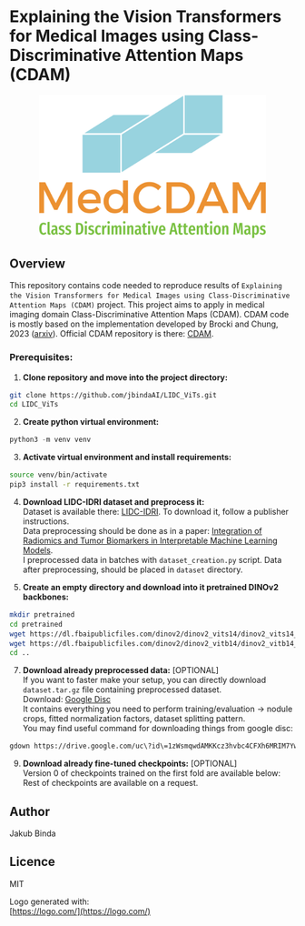 # Explaining the Vision Transformers for Medical Images using Class-Discriminative Attention Maps (CDAM)

<div align="center">
  <img src="medcdam.png" alt="Logo" width="400"/>
</div>


## Overview
This repository contains code needed to reproduce results of `Explaining the Vision Transformers for Medical Images using Class-Discriminative Attention Maps (CDAM)` project. This project aims to apply in medical imaging domain Class-Discriminative Attention Maps (CDAM). CDAM code is mostly based on the implementation developed by Brocki and Chung, 2023 ([arxiv](https://doi.org/10.48550/arXiv.2312.02364)). Official CDAM repository is there: [CDAM](https://github.com/lenbrocki/CDAM.git).


### Prerequisites:
1. **Clone repository and move into the project directory:**
```bash
git clone https://github.com/jbindaAI/LIDC_ViTs.git
cd LIDC_ViTs
```
2. **Create python virtual environment:**
```python
python3 -m venv venv
```
3. **Activate virtual environment and install requirements:**
```bash
source venv/bin/activate
pip3 install -r requirements.txt
```
4. **Download LIDC-IDRI dataset and preprocess it:** </br>
Dataset is available there: [LIDC-IDRI](https://www.cancerimagingarchive.net/collection/lidc-idri/). To download it, follow a publisher instructions. </br>
Data preprocessing should be done as in a paper: [Integration of Radiomics and Tumor Biomarkers in Interpretable Machine Learning Models](https://doi.org/10.3390/cancers15092459). </br>
I preprocessed data in batches with `dataset_creation.py` script. Data after preprocessing, should be placed in `dataset` directory.

5. **Create an empty directory and download into it pretrained DINOv2 backbones:**
```bash
mkdir pretrained
cd pretrained
wget https://dl.fbaipublicfiles.com/dinov2/dinov2_vits14/dinov2_vits14_reg4_pretrain.pth
wget https://dl.fbaipublicfiles.com/dinov2/dinov2_vitb14/dinov2_vitb14_reg4_pretrain.pth
cd ..
```

7. **Download already preprocessed data:** [OPTIONAL] </br>
If you want to faster make your setup, you can directly download `dataset.tar.gz` file containing preprocessed dataset. </br>
Download: [Google Disc](https://drive.google.com/file/d/1zWsmqwdAMKKcz3hvbc4CFXh6MRIM7Yw9/view?usp=sharing) </br>
It contains everything you need to perform training/evaluation -> nodule crops, fitted normalization factors, dataset splitting pattern. </br>
You may find useful command for downloading things from google disc:
```bash
gdown https://drive.google.com/uc\?id\=1zWsmqwdAMKKcz3hvbc4CFXh6MRIM7Yw9    
```
   
9. **Download already fine-tuned checkpoints:** [OPTIONAL] </br>
Version 0 of checkpoints trained on the first fold are available below: </br>
Rest of checkpoints are available on a request. 

## Author
Jakub Binda

## Licence
MIT

Logo generated with: </br>
[https://logo.com/](https://logo.com/)
